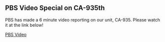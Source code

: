 ## PBS Video Special on CA-935th

PBS has made a 6 minute video reporting on our unit, CA-935. Please watch it at the link below!

[PBS Video](http://www.pbs.org/video/cadets-campus-egcsc8/)


